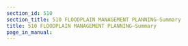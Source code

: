 ```yaml
---
section_id: 510
section_title: 510 FLOODPLAIN MANAGEMENT PLANNING—Summary
title: 510 FLOODPLAIN MANAGEMENT PLANNING—Summary
page_in_manual: 
---
```

